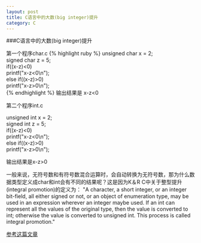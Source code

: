 ```yaml
---
layout: post
title: C语言中的大数(big integer)提升
category: C 
---
```


###C语言中的大数(big integer)提升

第一个程序char.c
{% highlight ruby %}
unsigned char x = 2;  
signed char z = 5;  
if((x-z)<0)  
  printf("x-z<0\n");   
else if((x-z)>0)  
  printf("x-z>0\n");   
{% endhighlight %}
输出结果是 x-z<0
 
 
第二个程序int.c

unsigned int x = 2;  
signed int z = 5;  
if((x-z)<0)  
  printf("x-z<0\n");   
else if((x-z)>0)  
  printf("x-z>0\n"); 

输出结果是x-z>0
 
一般来说，无符号数和有符号数混合运算时，会自动转换为无符号数，那为什么数据类型定义成char和int会有不同的结果呢？这是因为K＆R C中关于整型提升(integral promotion)的定义为：
"A character, a short integer, or an integer bit-field, all either signed or not, or an object of enumeration type, may be used in an expression wherever an integer maybe used. If an int can represent all the values of the original type, then the value is converted to int; otherwise the value is converted to unsigned int. This process is called integral promotion."

[参考这篇文章](http://blog.csdn.net/lovekatherine/article/details/1565969)




